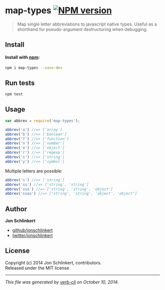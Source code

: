 # map-types [![NPM version](https://badge.fury.io/js/map-types.svg)](http://badge.fury.io/js/map-types)


> Map single letter abbreviations to javascript native types. Useful as a shorthand for pseudo-argument destructuring when debugging.

## Install
#### Install with [npm](npmjs.org):

```bash
npm i map-types --save-dev
```

## Run tests

```bash
npm test
```

## Usage

```js
var abbrev = require('map-types');

abbrev('a') //=> ['array']
abbrev('b') //=> ['boolean']
abbrev('f') //=> ['function']
abbrev('n') //=> ['number']
abbrev('o') //=> ['object']
abbrev('r') //=> ['regexp']
abbrev('s') //=> ['string']
abbrev('y') //=> ['symbol']
```

Multiple letters are possible:

```js
abbrev('s') //=> ['string']
abbrev('ss') //=> ['string', 'string']
abbrev('sso') //=> ['string', 'string', 'object']
abbrev('ssoo') //=> ['string', 'string', 'object', 'object']
```


## Author

**Jon Schlinkert**
 
+ [github/jonschlinkert](https://github.com/jonschlinkert)
+ [twitter/jonschlinkert](http://twitter.com/jonschlinkert) 

## License
Copyright (c) 2014 Jon Schlinkert, contributors.  
Released under the MIT license

***

_This file was generated by [verb-cli](https://github.com/assemble/verb-cli) on October 10, 2014._